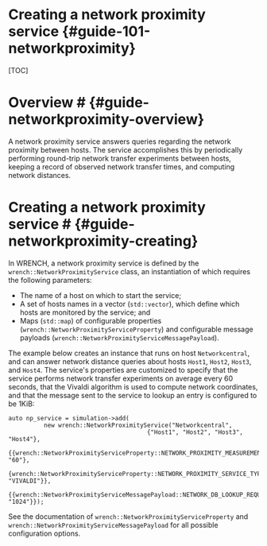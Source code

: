 Creating a network proximity service    {#guide-101-networkproximity}
==========


[TOC]

# Overview #            {#guide-networkproximity-overview}

A network proximity service answers queries regarding the network proximity
between hosts. The service accomplishes this by periodically performing round-trip network transfer experiments
between hosts, keeping a record of observed network transfer times, and computing network distances.


# Creating a network proximity service #        {#guide-networkproximity-creating}

In WRENCH, a network proximity service is defined by the
`wrench::NetworkProximityService` class, an instantiation of which
requires the following parameters:

- The name of a host on which to start the service;
- A set of hosts names in a vector (`std::vector`), which define which hosts are monitored by the service; and
- Maps (`std::map`) of configurable properties (`wrench::NetworkProximityServiceProperty`) and configurable message payloads (`wrench::NetworkProximityServiceMessagePayload`).
  
The example below creates an instance that runs on host
`Networkcentral`, and can answer network distance queries about hosts
`Host1`, `Host2`, `Host3`, and `Host4`.  The service's properties are
customized to specify that the service performs network transfer
experiments on average every 60 seconds, that the Vivaldi algorithm is
used to compute network coordinates, and that
the message sent to the service to lookup an entry is configured to be 1KiB:

~~~~~~~~~~~~~{.cpp}
auto np_service = simulation->add(
          new wrench::NetworkProximityService("Networkcentral", 
                                       {"Host1", "Host2", "Host3", "Host4"},
                                       {{wrench::NetworkProximityServiceProperty::NETWORK_PROXIMITY_MEASUREMENT_PERIOD, "60"},
                                        {wrench::NetworkProximityServiceProperty::NETWORK_PROXIMITY_SERVICE_TYPE, "VIVALDI"}},
                                       {{wrench::NetworkProximityServiceMessagePayload::NETWORK_DB_LOOKUP_REQUEST_MESSAGE_PAYLOAD, "1024"}});
~~~~~~~~~~~~~

See the documentation of `wrench::NetworkProximityServiceProperty` and
`wrench::NetworkProximityServiceMessagePayload` for all possible
configuration options.

